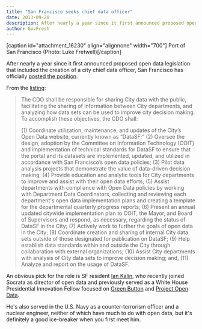 ```yaml
---
title: "San Francisco seeks chief data officer"
date: 2013-09-28
description: After nearly a year since it first announced proposed open data legislation that included the creation of a city chief data officer, San Francisco has officially posted the position.
author: GovFresh
---
```


[caption id="attachment_16230" align="alignnone" width="700"] Port of San Francisco (Photo: Luke Fretwell)[/caption]

After nearly a year since it first announced proposed open data legislation that included the creation of a city chief data officer, San Francisco has officially <a href="http://www.jobaps.com/sf/sup/BulPreview.asp?R1=PEX&amp;R2=0902&amp;R3=062271">posted the position</a>.

From the <a href="http://www.jobaps.com/sf/sup/BulPreview.asp?R1=PEX&amp;R2=0902&amp;R3=062271">listing</a>:

<blockquote>
The CDO shall be responsible for sharing City data with the public, facilitating the sharing of information between City departments, and analyzing how data sets can be used to improve city decision making.  To accomplish these objectives, the CDO shall:

(1)    Coordinate utilization, maintenance, and updates of the City’s Open Data website, currently known as “DataSF;”
(2)    Oversee the design, adoption by the Committee on Information Technology (COIT) and implementation of technical standards for DataSF to ensure that the portal and its datasets are implemented, updated, and utilized in accordance with San Francisco’s open data policies;
(3)    Pilot data analysis projects that demonstrate the value of data-driven decision making;
(4)    Provide education and analytic tools for City departments to improve and assist with their open data efforts;
(5)    Assist departments with compliance with Open Data policies by working with Department Data Coordinators, collecting and reviewing each department's open data implementation plans and creating a template for the departmental quarterly progress reports;
(6)    Present an annual updated citywide implementation plan to COIT, the Mayor, and Board of Supervisors and respond, as necessary, regarding the status of DataSF in the City;
(7)    Actively work to further the goals of open data in the City;
(8)    Coordinate creation and sharing of internal City data sets outside of those designated for publication on DataSF;
(9)    Help establish data standards within and outside the City through collaboration with external organizations;
(10)   Assist City departments with analysis of City data sets to improve decision making; and,
(11)   Analyze and report on the usage of DataSF.
</blockquote>

An obvious pick for the role is SF resident <a href="http://www.linkedin.com/in/iankalin">Ian Kalin</a>, who recently joined Socrata as director of open data and previously served as a White House Presidential Innovation Fellow focused on <a href="http://energy.gov/data/green-button">Green Button</a> and <a href="http://www.whitehouse.gov/innovationfellows/open-data-initiatives">Project Open Data</a>. 

He's also served in the U.S. Navy as a counter-terrorism officer and a nuclear engineer, neither of which have much to do with open data, but it's definitely a good ice-breaker when you first meet him.
